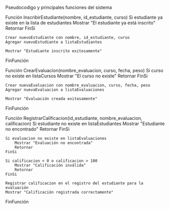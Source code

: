 Pseudocodigo y principales funciones del sistema

Función InscribirEstudiante(nombre, id_estudiante, curso)
    Si estudiante ya existe en la lista de estudiantes
        Mostrar "El estudiante ya está inscrito"
        Retornar
    FinSi

    Crear nuevoEstudiante con nombre, id_estudiante, curso
    Agregar nuevoEstudiante a listaEstudiantes

    Mostrar "Estudiante inscrito exitosamente"
FinFunción


Función CrearEvaluacion(nombre_evaluacion, curso, fecha, peso)
    Si curso no existe en listaCursos
        Mostrar "El curso no existe"
        Retornar
    FinSi

    Crear nuevaEvaluacion con nombre_evaluacion, curso, fecha, peso
    Agregar nuevaEvaluacion a listaEvaluaciones

    Mostrar "Evaluación creada exitosamente"
FinFunción


Función RegistrarCalificacion(id_estudiante, nombre_evaluacion, calificacion)
    Si estudiante no existe en listaEstudiantes
        Mostrar "Estudiante no encontrado"
        Retornar
    FinSi

    Si evaluacion no existe en listaEvaluaciones
        Mostrar "Evaluación no encontrada"
        Retornar
    FinSi

    Si calificacion < 0 o calificacion > 100
        Mostrar "Calificación inválida"
        Retornar
    FinSi

    Registrar calificacion en el registro del estudiante para la evaluación
    Mostrar "Calificación registrada correctamente"
FinFunción

